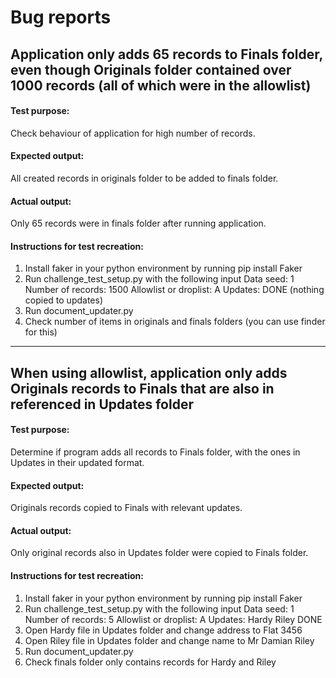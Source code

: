 # Bug reports

## Application only adds 65 records to Finals folder, even though Originals folder contained over 1000 records (all of which were in the allowlist)

#### Test purpose: 
Check behaviour of application for high number of records.

#### Expected output:
All created records in originals folder to be added to finals folder.

#### Actual output:
Only 65 records were in finals folder after running application.

#### Instructions for test recreation:
1. Install faker in your python environment by running
    pip install Faker
2. Run challenge_test_setup.py with the following input
    Data seed: 1
    Number of records: 1500
    Allowlist or droplist: A
    Updates: DONE (nothing copied to updates)
3. Run document_updater.py
4. Check number of items in originals and finals folders (you can use finder for this)

___

## When using allowlist, application only adds Originals records to Finals that are also in referenced in Updates folder

#### Test purpose: 
Determine if program adds all records to Finals folder, with the ones in Updates in their updated format.

#### Expected output:
Originals records copied to Finals with relevant updates.

#### Actual output:
Only original records also in Updates folder were copied to Finals folder.

#### Instructions for test recreation:
1. Install faker in your python environment by running
    pip install Faker
2. Run challenge_test_setup.py with the following input
    Data seed: 1
    Number of records: 5
    Allowlist or droplist: A
    Updates: Hardy
             Riley
             DONE
3. Open Hardy file in Updates folder and change address to Flat 3456
4. Open Riley file in Updates folder and change name to Mr Damian Riley
5. Run document_updater.py
4. Check finals folder only contains records for Hardy and Riley
